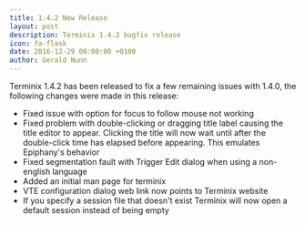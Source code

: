 ```yaml
---
title: 1.4.2 New Release
layout: post
description: Terminix 1.4.2 bugfix release
icon: fa-flask 
date: 2016-12-29 00:00:00 +0100
author: Gerald Nunn
---
```


Terminix 1.4.2 has been released to fix a few remaining issues with 1.4.0, the following changes were made in this release:

* Fixed issue with option for focus to follow mouse not working
* Fixed problem with double-clicking or dragging title label causing the title editor to appear. Clicking the title will now wait until after the double-click time has elapsed before appearing. This emulates Epiphany's behavior
* Fixed segmentation fault with Trigger Edit dialog when using a non-english language
* Added an initial man page for terminix
* VTE configuration dialog web link now points to Terminix website
* If you specify a session file that doesn't exist Terminix will now open a default session instead of being empty